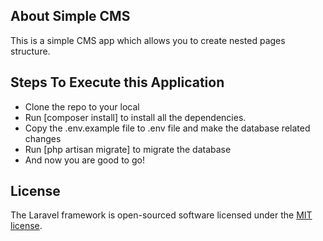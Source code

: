 ## About Simple CMS
This is a simple CMS app which allows you to create nested pages structure.

## Steps To Execute this Application
- Clone the repo to your local
- Run [composer install] to install all the dependencies.
- Copy the .env.example file to .env file and make the database related changes
- Run [php artisan migrate] to migrate the database
- And now you are good to go!

## License

The Laravel framework is open-sourced software licensed under the [MIT license](https://opensource.org/licenses/MIT).
